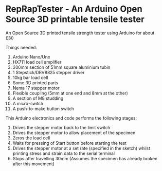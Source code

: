 # RepRapTester - An Arduino Open Source 3D printable tensile tester
An Open Source 3D printed tensile strength tester using Arduino for about £30

Things needed:
1. Arduino Nano/Uno
2. HX711 load cell amplifier
3. 300mm section of 51mm square aluminium tubin
4. 1 Stepstick/DRV8825 stepper driver
5. 10kg bar load cell
6. Some 3D printed parts
7. Nema 17 stepper motor
8. Flexible coupling (5mm at one end and 8mm at the other)
9. A section of M8 studding
10. A micro-switch
11. A push-to-make button switch


 This Arduino electronics and code performs the following stages:
  
  1. Drives the stepper motor back to the limit switch
  2. Drives the stepper motor to allow placement of the specimen
  3. Zeros the load cell
  4. Waits for pressing of Start button before starting the test
  5. Drives the stepper motor at a set rate (specified in the sketch) whilst printing stress and strain data to the serial terminal
  6. Stops after travelling 30mm (Assumes the specimen has already broken after this movement)

